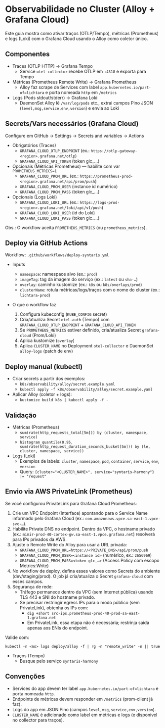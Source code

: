 # Observabilidade no Cluster (Alloy + Grafana Cloud)

Este guia mostra como ativar traços (OTLP/Tempo), métricas (Prometheus) e logs (Loki) com o Grafana Cloud usando o Alloy como coletor único.

## Componentes
- Traces (OTLP HTTP) → Grafana Tempo
  - Service `otel-collector` recebe OTLP em `:4318` e exporta para Tempo
- Métricas (Prometheus Remote Write) → Grafana Prometheus
  - Alloy faz scrape de Services com label `app.kubernetes.io/part-of=lichtara` e porta nomeada `http` em `/metrics`
- Logs (Pods stdout/stderr) → Grafana Loki
  - DaemonSet Alloy lê `/var/log/pods` etc., extrai campos Pino JSON (`level,msg,service,env,version`) e envia ao Loki

## Secrets/Vars necessários (Grafana Cloud)
Configure em GitHub → Settings → Secrets and variables → Actions

- Obrigatórios (Traces)
  - `GRAFANA_CLOUD_OTLP_ENDPOINT` (ex.: `https://otlp-gateway-<region>.grafana.net/otlp`)
  - `GRAFANA_CLOUD_API_TOKEN` (token glc_…)
- Opcionais (Métricas Prometheus) — habilite com var `PROMETHEUS_METRICS=1`
  - `GRAFANA_CLOUD_PROM_URL` (ex.: `https://prometheus-prod-<region>.grafana.net/api/prom/push`)
  - `GRAFANA_CLOUD_PROM_USER` (instance id numérico)
  - `GRAFANA_CLOUD_PROM_PASS` (token glc_…)
- Opcionais (Logs Loki)
  - `GRAFANA_CLOUD_LOKI_URL` (ex.: `https://logs-prod-<region>.grafana.net/loki/api/v1/push`)
  - `GRAFANA_CLOUD_LOKI_USER` (id do Loki)
  - `GRAFANA_CLOUD_LOKI_PASS` (token glc_…)

Obs.: O workflow aceita `PROMETHEUS_METRICS` (ou `prometheus_metrics`).

## Deploy via GitHub Actions
Workflow: `.github/workflows/deploy-syntaris.yml`

- Inputs
  - `namespace`: namespace alvo (ex.: `prod`)
  - `imageTag`: tag da imagem do serviço (ex.: `latest` ou `sha-…`)
  - `overlay`: caminho kustomize (ex.: `k8s` ou `k8s/overlays/prod`)
  - `clusterName`: rotula métricas/logs/traços com o nome do cluster (ex.: `lichtara-prod`)

- O que o workflow faz
  1. Configura kubeconfig (`KUBE_CONFIG` secret)
  2. Cria/atualiza Secret `otel-auth` (Tempo) com `GRAFANA_CLOUD_OTLP_ENDPOINT` + `GRAFANA_CLOUD_API_TOKEN`
  3. Se `PROMETHEUS_METRICS` estiver definido, cria/atualiza Secret `grafana-cloud` (Prom/Loki)
  4. Aplica kustomize (`overlay`)
  5. Aplica `CLUSTER_NAME` no Deployment `otel-collector` e DaemonSet `alloy-logs` (patch de env)

## Deploy manual (kubectl)
- Criar secrets a partir dos exemplos:
  - `k8s/observability/alloy/secret.example.yaml`
  - `kubectl apply -f k8s/observability/alloy/secret.example.yaml`
- Aplicar Alloy (coletor + logs):
  - `kustomize build k8s | kubectl apply -f -`

## Validação
- Métricas (Prometheus)
  - `sum(rate(http_requests_total[5m])) by (cluster, namespace, service)`
  - `histogram_quantile(0.95, sum(rate(http_request_duration_seconds_bucket[5m])) by (le, cluster, namespace, service))`
- Logs (Loki)
  - Exemplos de labels: `cluster`, `namespace`, `pod`, `container`, `service`, `env`, `version`
  - Query: `{cluster="<CLUSTER_NAME>", service="syntaris-harmony"} |= "request"`

## Envio via AWS PrivateLink (Prometheus)

Se você configurou PrivateLink para Grafana Cloud Prometheus:

1. Crie um VPC Endpoint (Interface) apontando para o Service Name informado pelo Grafana Cloud (ex.: `com.amazonaws.vpce.sa-east-1.vpce-svc-…`).
2. Habilite Private DNS no endpoint. Dentro da VPC, o hostname privado (ex.: `mimir-prod-40-cortex-gw.sa-east-1.vpce.grafana.net`) resolverá para IPs privados da AWS.
3. Ajuste o Remote Write do Alloy para usar a URL privada:
   - `GRAFANA_CLOUD_PROM_URL=https://<PRIVATE_DNS>/api/prom/push`
   - `GRAFANA_CLOUD_PROM_USER=<instance id>` (numérico, ex.: `2656969`)
   - `GRAFANA_CLOUD_PROM_PASS=<token glc_…>` (Access Policy com escopo Metrics:Write)
4. No workflow de deploy, defina esses valores como Secrets do ambiente (dev/staging/prod). O job já cria/atualiza o Secret `grafana-cloud` com esses campos.
5. Segurança de rede:
   - Tráfego permanece dentro da VPC (sem Internet pública) usando TLS 443 e SNI do hostname privado.
   - Se precisar restringir egress IPs para o modo público (sem PrivateLink), obtenha os IPs com:
     - `dig +short src-ips.prometheus-prod-40-prod-sa-east-1.grafana.net`
     - Em PrivateLink, essa etapa não é necessária; restrinja saída apenas aos ENIs do endpoint.

Valide com:

```
kubectl -n <ns> logs deploy/alloy -f | rg -n "remote_write" -n || true
```

- Traços (Tempo)
  - Busque pelo serviço `syntaris-harmony`

## Convenções
- Services do app devem ter label `app.kubernetes.io/part-of=lichtara` e porta nomeada `http`.
- Endpoints de métricas devem responder em `/metrics` (prom-client já faz).
- Logs do app em JSON Pino (campos `level,msg,service,env,version`).
- `CLUSTER_NAME` é adicionado como label em métricas e logs (e disponível no collector para traços).

